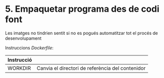 # 5. Empaquetar programa des de codi font

Les imatges no tindrien sentit si no es pogués automatitzar tot el procés de desenvolupament

Instruccions _Dockerfile_:

| Instrucció |                                                  |
| ---------- | ------------------------------------------------ |
| WORKDIR    | Canvia el directori de referència del contenidor |
